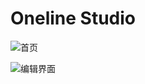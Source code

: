 # Oneline Studio

![首页](http://ww4.sinaimg.cn/large/d8bb645dgw1f5uyh26rfxj217t0lm10a.jpg)

![编辑界面](http://ww2.sinaimg.cn/large/d8bb645dgw1f5uymos4ezj21860jon00.jpg)